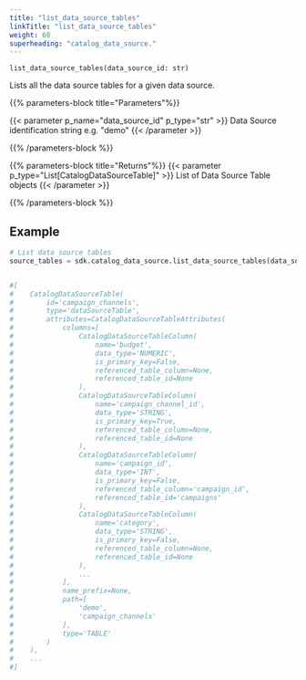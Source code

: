 ```yaml
---
title: "list_data_source_tables"
linkTitle: "list_data_source_tables"
weight: 60
superheading: "catalog_data_source."
---
```


<!-- TODO -->

``list_data_source_tables(data_source_id: str)``

Lists all the data source tables for a given data source.

{{% parameters-block  title="Parameters"%}}

{{< parameter p_name="data_source_id" p_type="str" >}}
Data Source identification string e.g. "demo"
{{< /parameter >}}

{{% /parameters-block %}}

{{% parameters-block title="Returns"%}}
{{< parameter p_type="List[CatalogDataSourceTable]" >}}
List of Data Source Table objects
{{< /parameter >}}

{{% /parameters-block %}}

## Example

```Python
# List data source tables
source_tables = sdk.catalog_data_source.list_data_source_tables(data_source_id="123")


#[
#    CatalogDataSourceTable(
#        id='campaign_channels',
#        type='dataSourceTable',
#        attributes=CatalogDataSourceTableAttributes(
#            columns=[
#                CatalogDataSourceTableColumn(
#                    name='budget',
#                    data_type='NUMERIC',
#                    is_primary_key=False,
#                    referenced_table_column=None,
#                    referenced_table_id=None
#                ),
#                CatalogDataSourceTableColumn(
#                    name='campaign_channel_id',
#                    data_type='STRING',
#                    is_primary_key=True,
#                    referenced_table_column=None,
#                    referenced_table_id=None
#                ),
#                CatalogDataSourceTableColumn(
#                    name='campaign_id',
#                    data_type='INT',
#                    is_primary_key=False,
#                    referenced_table_column='campaign_id',
#                    referenced_table_id='campaigns'
#                ),
#                CatalogDataSourceTableColumn(
#                    name='category',
#                    data_type='STRING',
#                    is_primary_key=False,
#                    referenced_table_column=None,
#                    referenced_table_id=None
#                ),
#                ...
#            ],
#            name_prefix=None,
#            path=[
#                'demo',
#                'campaign_channels'
#            ],
#            type='TABLE'
#        )
#    ),
#    ...
#]
```
